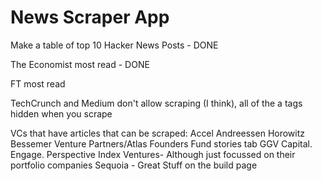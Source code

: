 # News Scraper App

Make a table of top 10 Hacker News Posts - DONE

The Economist most read - DONE

FT most read

TechCrunch and Medium don't allow scraping (I think), all of the a tags hidden when you scrape

VCs that have articles that can be scraped:
Accel
Andreessen Horowitz
Bessemer Venture Partners/Atlas
Founders Fund stories tab
GGV Capital. Engage. Perspective
Index Ventures- Although just focussed on their portfolio companies
Sequoia - Great Stuff on the build page

